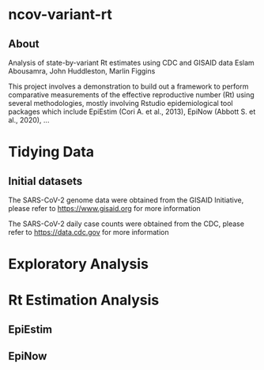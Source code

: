 # ncov-variant-rt
## About
Analysis of state-by-variant Rt estimates using CDC and GISAID data
Eslam Abousamra, John Huddleston, Marlin Figgins

This project involves a demonstration to build out a framework to perform comparative measurements of the effective reproductive number (Rt) using several methodologies, mostly involving Rstudio epidemiological tool packages which include EpiEstim (Cori A. et al., 2013), EpiNow (Abbott S. et al., 2020), ...

# Tidying Data

## Initial datasets

The SARS-CoV-2 genome data were obtained from the GISAID Initiative, please refer to https://www.gisaid.org for more information

The SARS-CoV-2 daily case counts were obtained from the CDC, please refer to https://data.cdc.gov for more information













# Exploratory Analysis











# Rt Estimation Analysis

## EpiEstim





















## EpiNow





















